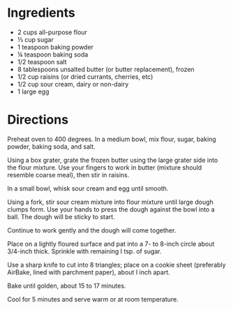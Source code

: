 # Ingredients
- 2 cups all-purpose flour
- ⅓ cup sugar
- 1 teaspoon baking powder
- ¼ teaspoon baking soda
- 1/2 teaspoon salt
- 8 tablespoons unsalted butter (or butter replacement), frozen
- 1/2 cup raisins (or dried currants, cherries, etc)
- 1/2 cup sour cream, dairy or non-dairy
- 1 large egg

# Directions
Preheat oven to 400 degrees.
In a medium bowl, mix flour,
sugar, baking powder, baking soda, and salt.

Using a box grater, grate the frozen butter using the large grater side into the flour mixture.
Use your fingers to work in butter (mixture should resemble coarse meal), then stir in raisins.

In a small bowl, whisk sour cream and egg until smooth.

Using a fork, stir sour cream mixture into flour mixture until large dough clumps form.
Use your hands to press the dough against the bowl into a ball. The dough will be sticky to start.

Continue to work gently and the dough will come together.

Place on a lightly floured surface and pat into a 7- to 8-inch circle about 3/4-inch thick. Sprinkle with remaining I tsp. of
sugar.

Use a sharp knife to cut into 8 triangles; place on a cookie sheet (preferably AirBake, lined with parchment paper), about I
inch apart.

Bake until golden, about 15 to 17 minutes.

Cool for 5 minutes and serve warm or at room temperature.
